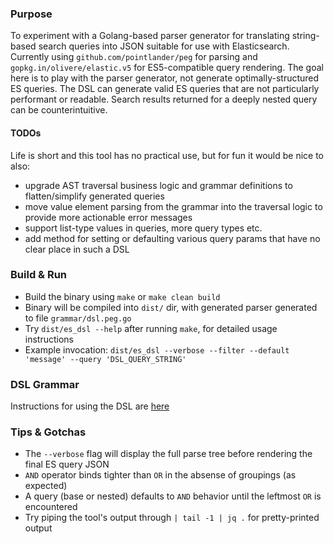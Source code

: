 ### Purpose
To experiment with a Golang-based parser generator for translating string-based search queries into JSON suitable for use with Elasticsearch.
Currently using `github.com/pointlander/peg` for parsing and `gopkg.in/olivere/elastic.v5` for ES5-compatible query rendering.
The goal here is to play with the parser generator, not generate optimally-structured ES queries. The DSL can generate valid ES queries
that are not particularly performant or readable. Search results returned for a deeply nested query can be counterintuitive.

#### TODOs
Life is short and this tool has no practical use, but for fun it would be nice to also:
* upgrade AST traversal business logic and grammar definitions to flatten/simplify generated queries
* move value element parsing from the grammar into the traversal logic to provide more actionable error messages
* support list-type values in queries, more query types etc.
* add method for setting or defaulting various query params that have no clear place in such a DSL


### Build & Run
* Build the binary using `make` or `make clean build`
*  Binary will be compiled into `dist/` dir, with generated parser generated to file `grammar/dsl.peg.go`
* Try `dist/es_dsl --help` after running `make`, for detailed usage instructions
* Example invocation: `dist/es_dsl --verbose --filter --default 'message' --query 'DSL_QUERY_STRING'`


### DSL Grammar
Instructions for using the DSL are [here](https://github.com/elireisman/go_es_query_parser/blob/master/grammar/README.md)


### Tips & Gotchas
* The `--verbose` flag will display the full parse tree before rendering the final ES query JSON
* `AND` operator binds tighter than `OR` in the absense of groupings (as expected)
* A query (base or nested) defaults to `AND` behavior until the leftmost `OR` is encountered
* Try piping the tool's output through `| tail -1 | jq .` for pretty-printed output

